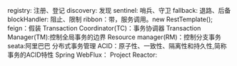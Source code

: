 registry: 注册、登记
discovery: 发现
sentinel: 哨兵、守卫
fallback: 退路、后备
blockHandler: 阻止、限制
ribbon：带，服务调用。new RestTemplate();
feign：假装
Transaction Coordinator(TC)：事务协调器
Transaction Manager(TM):控制全局事务的边界
Resource manager(RM)：控制分支事务
seata:阿里巴巴 分布式事务管理
ACID：原子性、一致性、隔离性和持久性,简称事务的ACID特性
Spring WebFlux：
Project Reactor:




